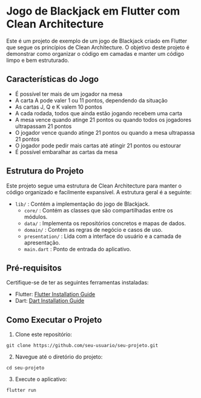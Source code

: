 # Jogo de Blackjack em Flutter com Clean Architecture

Este é um projeto de exemplo de um jogo de Blackjack criado em Flutter que segue os princípios de Clean Architecture. O objetivo deste projeto é demonstrar como organizar o código em camadas e manter um código limpo e bem estruturado.

## Características do Jogo

- É possível ter mais de um jogador na mesa
- A carta A pode valer 1 ou 11 pontos, dependendo da situação
- As cartas J, Q e K valem 10 pontos
- A cada rodada, todos que ainda estão jogando recebem uma carta
- A mesa vence quando atinge 21 pontos ou quando todos os jogadores ultrapassam 21 pontos
- O jogador vence quando atinge 21 pontos ou quando a mesa ultrapassa 21 pontos
- O jogador pode pedir mais cartas até atingir 21 pontos ou estourar
- É possível embaralhar as cartas da mesa

## Estrutura do Projeto

Este projeto segue uma estrutura de Clean Architecture para manter o código organizado e facilmente expansível. A estrutura geral é a seguinte:

- `lib/` : Contém a implementação do jogo de Blackjack.
  - `core/` : Contém as classes que são compartilhadas entre os módulos.
  - `data/` : Implementa os repositórios concretos e mapas de dados.
  - `domain/` : Contém as regras de negócio e casos de uso.
  - `presentation/` : Lida com a interface do usuário e a camada de apresentação.
  - `main.dart` : Ponto de entrada do aplicativo.

## Pré-requisitos

Certifique-se de ter as seguintes ferramentas instaladas:

- Flutter: [Flutter Installation Guide](https://flutter.dev/docs/get-started/install)
- Dart: [Dart Installation Guide](https://dart.dev/get-dart)

## Como Executar o Projeto

1. Clone este repositório:

```
git clone https://github.com/seu-usuario/seu-projeto.git
```

2. Navegue até o diretório do projeto:

```
cd seu-projeto
```

3. Execute o aplicativo:

```
flutter run
```